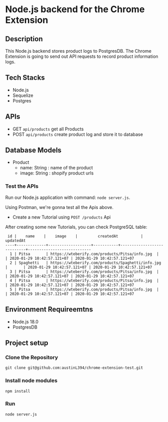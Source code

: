 # Node.js backend for the Chrome Extension


## Description
This  Node.js backend stores product logs to PostgresDB.
The Chrome Extension is going to send out API requests to record product information logs.

## Tech Stacks
- Node.js
- Sequelize
- Postgres

## APIs
- GET     `api/products`	            get all Products
- POST     `api/products`           create product log and store it to database

## 
## Database Models
- Product
   - name: String : name of the product
   - image: String : shopify product urls


### Test the APIs
Run our Node.js application with command: `node server.js`.

Using Postman, we're gonna test all the Apis above.

- Create a new Tutorial using `POST /products` Api


After creating some new Tutorials, you can check PostgreSQL table:
```testdb=# select * from tutorials;
 id |    name    |    image    |         createdAt          |         updatedAt
----+-------------+-------------------+-----------+----------------------------+----------------------------
  1 | Pitsa       | https://wteberify.com/products/Pitsa/info.jpg  |       | 2020-01-29 10:42:57.121+07 | 2020-01-29 10:42:57.121+07
  2 | Spaghetti   | https://wteberify.com/products/Spaghetti/info.jpg  |       | 2020-01-29 10:42:57.121+07 | 2020-01-29 10:42:57.121+07
  3 | Pitsa       | https://wteberify.com/products/Pitsa/info.jpg  |       | 2020-01-29 10:42:57.121+07 | 2020-01-29 10:42:57.121+07
  4 | Pitsa       | https://wteberify.com/products/Pitsa/info.jpg  |       | 2020-01-29 10:42:57.121+07 | 2020-01-29 10:42:57.121+07
  5 | Pitsa       | https://wteberify.com/products/Pitsa/info.jpg  |       | 2020-01-29 10:42:57.121+07 | 2020-01-29 10:42:57.121+07

```
## Environment Requireemtns

- Node.js 18.0
- PostgresDB

## Project setup
### Clone the Repository
```
git clone git@github.com:austinL394/chrome-extension-test.git
```
### Install node modules
```
npm install
```

### Run
```
node server.js
```
